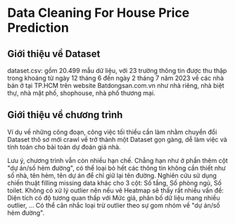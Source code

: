 # Data Cleaning For House Price Prediction
## Giới thiệu về Dataset
dataset.csv: gồm 20.499 mẫu dữ liệu, với 23 trường thông tin được thu thập trong khoảng từ ngày 12 tháng 6 đến ngày 2 tháng 7 năm 2023 về các nhà bán ở tại TP.HCM trên website Batdongsan.com.vn như nhà riêng, nhà biệt thự, nhà mặt phố, shophouse, nhà phố thương mại.
## Giới thiệu về chương trình
Ví dụ về những công đoạn, công việc tối thiểu cần làm nhằm chuyển đổi Dataset thô sơ mới crawl về trở thành một Dataset gọn gàng, dễ làm việc và tính toán cho bài toán dự đoán giá nhà.


Lưu ý, chương trình vẫn còn nhiều hạn chế. Chẳng hạn như ở phần thêm cột "dự án/số hẻm đường", có thể loại bỏ hết các thông tin không cần thiết như số nhà, tên hẻm, tên dự án để chỉ giữ lại tên đường. Nghiên cứu sử dụng chiến thuật filling missing data khác cho 3 cột: Số tầng, Số phòng ngủ, Số toilet. Không có xử lý outlier nên nếu vẽ Heatmap sẽ thấy rất nhiều vấn đề: Diện tích có độ tương quan thấp với Mức giá, phân bố dữ liệu mang nhiều outlier, ... Có thể cân nhắc loại trừ outlier theo sự gom nhóm về "dự án/số hẻm đường".
